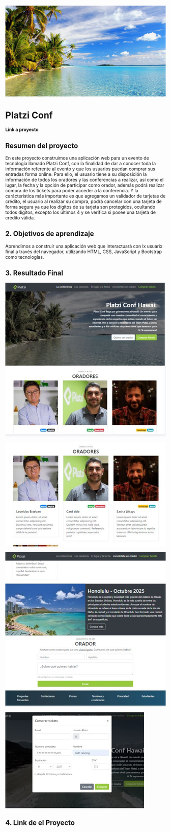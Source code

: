![Banner de la pagina](/src/assets/hawaii.jpg)

# Platzi Conf

#### Link a proyecto

[]()

## Resumen del proyecto

En este proyecto construimos una aplicación web para un evento de tecnología llamado Platzi Conf, con la finalidad de dar a conocer toda la información referente al evento y que los usuarios puedan comprar sus entradas forma online. Para ello, el usuario tiene a su disposición la información de todos los oradores y las conferencias a realizar, así como el lugar, la fecha y la opción de participar como orador, además podrá realizar compra de los tickets para poder acceder a la conferencia. Y la carácteristica más importante es que agregamos un validador de tarjetas de crédito, el usuario al realizar su compra, podrá cancelar con una tarjeta de forma segura ya que los dígitos de su tarjeta son protegidos, ocultando todos dígitos, excepto los últimos 4 y se verifica si posee una tarjeta de crédito válida.

## 2. Objetivos de aprendizaje

Aprendimos a construir una aplicación web que interactuará
con lx usuarix final a través del navegador, utilizando HTML, CSS, JavaScript y Bootstrap
como tecnologías.

## 3. Resultado Final

![](/finale/resultado.JPG)

![](/finale/resultado2.JPG)

![](/finale/resultado3.JPG)

![](/finale/resultado4.JPG)

## 4. Link de el Proyecto
